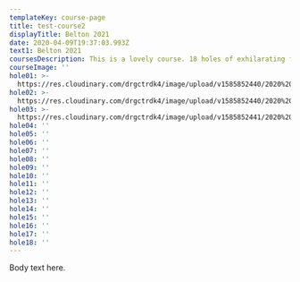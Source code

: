 ```yaml
---
templateKey: course-page
title: test-course2
displayTitle: Belton 2021
date: 2020-04-09T19:37:03.993Z
text1: Belton 2021
coursesDescription: This is a lovely course. 18 holes of exhilarating fun. The local flora and fauna make for a unique and challenging experience. Another line. Another line another line another line. Another line. Another line another line another line.
courseImage: ''
hole01: >-
  https://res.cloudinary.com/drgctrdk4/image/upload/v1585852440/2020%20Belton%20Tee%20Signs/Tee_Signs_TOABT_20_web-01-lo_cll5mi.jpg
hole02: >-
  https://res.cloudinary.com/drgctrdk4/image/upload/v1585852440/2020%20Belton%20Tee%20Signs/Tee_Signs_TOABT_20_web-02-lo_o06b1r.jpg
hole03: >-
  https://res.cloudinary.com/drgctrdk4/image/upload/v1585852441/2020%20Belton%20Tee%20Signs/Tee_Signs_TOABT_20_web-03-lo_smerer.jpg
hole04: ''
hole05: ''
hole06: ''
hole07: ''
hole08: ''
hole09: ''
hole10: ''
hole11: ''
hole12: ''
hole13: ''
hole14: ''
hole15: ''
hole16: ''
hole17: ''
hole18: ''
---
```

Body text here.